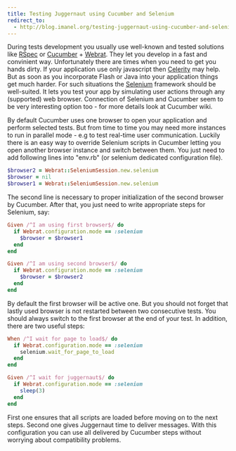 ```yaml
---
title: Testing Juggernaut using Cucumber and Selenium
redirect_to:
  - http://blog.imanel.org/testing-juggernaut-using-cucumber-and-selenium
---
```


During tests development you usually use well-known and tested solutions like [RSpec](http://rspec.info) or [Cucumber](http://cukes.info) + [Webrat](http://github.com/brynary/webrat). They let you develop in a fast and convinient way. Unfortunately there are times when you need to get you hands dirty. If your application use only javascript then [Celerity](http://celerity.rubyforge.org) may help. But as soon as you incorporate Flash or Java into your application things get much harder. For such situations the [Selenium](http://seleniumhq.org) framework should be well-suited. It lets you test your app by simulating user actions through any (supported) web browser. Connection of Selenium and Cucumber seem to be very interesting option too - for more details look at Cucumber wiki.

By default Cucumber uses one browser to open your application and perform selected tests. But from time to time you may need more instances to run in parallel mode - e.g to test real-time user communication. Luckily there is an easy way to override Selenium scripts in Cucumber letting you open another browser instance and switch between them. You just need to add following lines into "env.rb" (or selenium dedicated configuration file).

``` ruby
$browser2 = Webrat::SeleniumSession.new.selenium
$browser = nil
$browser1 = Webrat::SeleniumSession.new.selenium
```

The second line is necessary to proper initialization of the second browser by Cucumber. After that, you just need to write appropriate steps for Selenium, say:

``` ruby
Given /^I am using first browser$/ do
  if Webrat.configuration.mode == :selenium
    $browser = $browser1
  end
end

Given /^I am using second browser$/ do
  if Webrat.configuration.mode == :selenium
    $browser = $browser2
  end
end
```

By default the first browser will be active one. But you should not forget that lastly used browser is not restarted between two consecutive tests. You should always switch to the first browser at the end of your test. In addition, there are two useful steps:

``` ruby
When /^I wait for page to load$/ do
  if Webrat.configuration.mode == :selenium
    selenium.wait_for_page_to_load
  end
end

Given /^I wait for juggernaut$/ do
  if Webrat.configuration.mode == :selenium
    sleep(3)
  end
end
```

First one ensures that all scripts are loaded before moving on to the next steps. Second one gives Juggernaut time to deliver messages. With this configuration you can use all delivered by Cucumber steps without worrying about compatibility problems.
